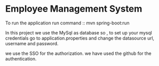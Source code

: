 # Employee Management System

To run the application run command :: mvn spring-boot:run

In this project we use the MySql as database so , to set up your mysql credentials go to application.properties and 
change the datasource url, username and password.

we use the SSO for the authorization. we have used the github for the authentication.
